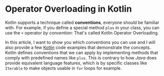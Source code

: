 # Operator Overloading in Kotlin

Kotlin supports a technique called **conventions**, everyone should be familiar with. For example, if you define a special method `plus` in your class, you can use the `+` operator *by convention*: That's called Kotlin Operator Overloading.

In this article, I want to show you which conventions you can use and I will also provide a few [Kotlin](http://kotlinlang.org) code examples that demonstrate the concepts. Kotlin defines conventions that we can apply by implementing methods that comply with predefined names like `plus`. This is contrary to how *Java* does provide equivalent language features, which is by specific classes like `Iterable` to make objects usable in `for` loops for example.


